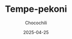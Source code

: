---
title: "Tempe-pekoni"
image: "https://vegaanibotti.lauravuo.me/2025/04/2025-04-25_small.png"
date: 2025-04-25
receipt_url: "https://chocochili.net/2016/07/tempe-pekoni/"
author: "Chocochili"
---